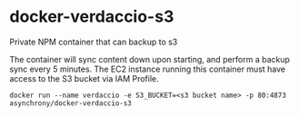 # docker-verdaccio-s3
Private NPM container that can backup to s3

The container will sync content down upon starting, and perform a backup sync every 5 minutes. The EC2 instance running this container must have access to the S3 bucket via IAM Profile.

```
docker run --name verdaccio -e S3_BUCKET=<s3 bucket name> -p 80:4873 asynchrony/docker-verdaccio-s3 
```

